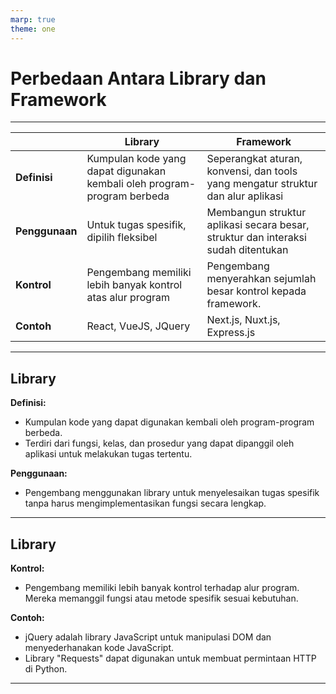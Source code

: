 ```yaml
---
marp: true
theme: one
---
```


# Perbedaan Antara Library dan Framework

---

|                | Library                                                                 | Framework                                                                         |
| -------------- | ----------------------------------------------------------------------- | --------------------------------------------------------------------------------- |
| **Definisi**   | Kumpulan kode yang dapat digunakan kembali oleh program-program berbeda | Seperangkat aturan, konvensi, dan tools yang mengatur struktur dan alur aplikasi  |
| **Penggunaan** | Untuk tugas spesifik, dipilih fleksibel                                 | Membangun struktur aplikasi secara besar, struktur dan interaksi sudah ditentukan |
| **Kontrol**    | Pengembang memiliki lebih banyak kontrol atas alur program              | Pengembang menyerahkan sejumlah besar kontrol kepada framework.                   |
| **Contoh**     | React, VueJS, JQuery                                                    | Next.js, Nuxt.js, Express.js                                                      |

---

## Library

**Definisi:**

- Kumpulan kode yang dapat digunakan kembali oleh program-program berbeda.
- Terdiri dari fungsi, kelas, dan prosedur yang dapat dipanggil oleh aplikasi untuk melakukan tugas tertentu.

**Penggunaan:**

- Pengembang menggunakan library untuk menyelesaikan tugas spesifik tanpa harus mengimplementasikan fungsi secara lengkap.

---

## Library

**Kontrol:**

- Pengembang memiliki lebih banyak kontrol terhadap alur program. Mereka memanggil fungsi atau metode spesifik sesuai kebutuhan.

**Contoh:**

- jQuery adalah library JavaScript untuk manipulasi DOM dan menyederhanakan kode JavaScript.
- Library "Requests" dapat digunakan untuk membuat permintaan HTTP di Python.

---
